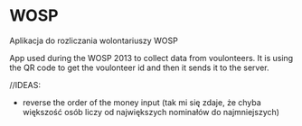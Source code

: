 WOSP
====

Aplikacja do rozliczania wolontariuszy WOSP

App used during the WOSP 2013 to collect data from voulonteers. 
It is using the QR code to get the voulonteer id and then it sends it to the server.


//IDEAS:
- reverse the order of the money input (tak mi się zdaje, że chyba większość osób liczy od największych nominałów do najmniejszych)
